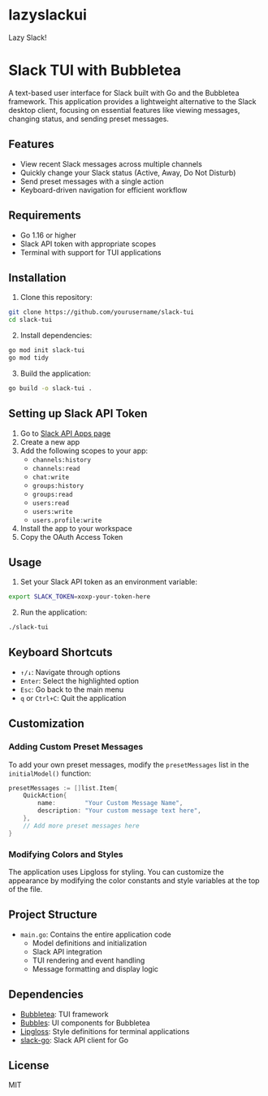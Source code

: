# lazyslackui

Lazy Slack!

# Slack TUI with Bubbletea

A text-based user interface for Slack built with Go and the Bubbletea framework. This application provides a lightweight alternative to the Slack desktop client, focusing on essential features like viewing messages, changing status, and sending preset messages.

## Features

- View recent Slack messages across multiple channels
- Quickly change your Slack status (Active, Away, Do Not Disturb)
- Send preset messages with a single action
- Keyboard-driven navigation for efficient workflow

## Requirements

- Go 1.16 or higher
- Slack API token with appropriate scopes
- Terminal with support for TUI applications

## Installation

1. Clone this repository:

```sh
git clone https://github.com/yourusername/slack-tui
cd slack-tui
```

2. Install dependencies:

```sh
go mod init slack-tui
go mod tidy
```

3. Build the application:

```sh
go build -o slack-tui .
```

## Setting up Slack API Token

1. Go to [Slack API Apps page](https://api.slack.com/apps)
2. Create a new app
3. Add the following scopes to your app:
   - `channels:history`
   - `channels:read`
   - `chat:write`
   - `groups:history`
   - `groups:read`
   - `users:read`
   - `users:write`
   - `users.profile:write`
4. Install the app to your workspace
5. Copy the OAuth Access Token

## Usage

1. Set your Slack API token as an environment variable:

```sh
export SLACK_TOKEN=xoxp-your-token-here
```

2. Run the application:

```sh
./slack-tui
```

## Keyboard Shortcuts

- `↑/↓`: Navigate through options
- `Enter`: Select the highlighted option
- `Esc`: Go back to the main menu
- `q` or `Ctrl+C`: Quit the application

## Customization

### Adding Custom Preset Messages

To add your own preset messages, modify the `presetMessages` list in the `initialModel()` function:

```go
presetMessages := []list.Item{
    QuickAction{
        name:        "Your Custom Message Name",
        description: "Your custom message text here",
    },
    // Add more preset messages here
}
```

### Modifying Colors and Styles

The application uses Lipgloss for styling. You can customize the appearance by modifying the color constants and style variables at the top of the file.

## Project Structure

- `main.go`: Contains the entire application code
  - Model definitions and initialization
  - Slack API integration
  - TUI rendering and event handling
  - Message formatting and display logic

## Dependencies

- [Bubbletea](https://github.com/charmbracelet/bubbletea): TUI framework
- [Bubbles](https://github.com/charmbracelet/bubbles): UI components for Bubbletea
- [Lipgloss](https://github.com/charmbracelet/lipgloss): Style definitions for terminal applications
- [slack-go](https://github.com/slack-go/slack): Slack API client for Go

## License

MIT
